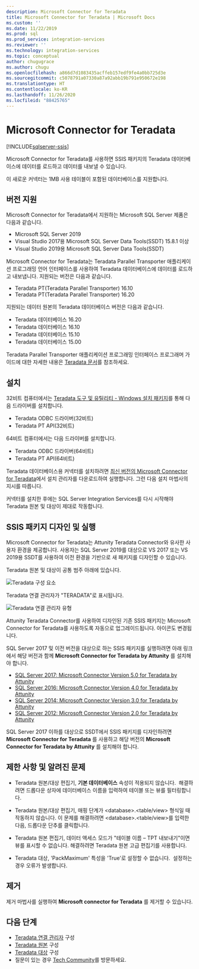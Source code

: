```yaml
---
description: Microsoft Connector for Teradata
title: Microsoft Connector for Teradata | Microsoft Docs
ms.custom: ''
ms.date: 11/22/2019
ms.prod: sql
ms.prod_service: integration-services
ms.reviewer: ''
ms.technology: integration-services
ms.topic: conceptual
author: chugugrace
ms.author: chugu
ms.openlocfilehash: a866d7d1083435acffeb157edf9fe4a0bb725d3e
ms.sourcegitcommit: c5078791a07330a87a92abb19b791e950672e198
ms.translationtype: HT
ms.contentlocale: ko-KR
ms.lasthandoff: 11/26/2020
ms.locfileid: "88425765"
---
```

# <a name="microsoft-connector-for-teradata"></a>Microsoft Connector for Teradata

[!INCLUDE[sqlserver-ssis](../../includes/applies-to-version/sqlserver-ssis.md)]

Microsoft Connector for Teradata를 사용하면 SSIS 패키지의 Teradata 데이터베이스에 데이터를 로드하고 데이터를 내보낼 수 있습니다.

이 새로운 커넥터는 1MB 사용 테이블이 포함된 데이터베이스를 지원합니다.

## <a name="version-support"></a>버전 지원

Microsoft Connector for Teradata에서 지원하는 Microsoft SQL Server 제품은 다음과 같습니다.

- Microsoft SQL Server 2019
- Visual Studio 2017용 Microsoft SQL Server Data Tools(SSDT) 15.8.1 이상
- Visual Studio 2019용 Microsoft SQL Server Data Tools(SSDT)

Microsoft Connector for Teradata는 Teradata Parallel Transporter 애플리케이션 프로그래밍 언어 인터페이스를 사용하여 Teradata 데이터베이스에 데이터를 로드하고 내보냅니다. 지원되는 버전은 다음과 같습니다.

- Teradata PT(Teradata Parallel Transporter) 16.10
- Teradata PT(Teradata Parallel Transporter) 16.20

지원되는 데이터 원본의 Teradata 데이터베이스 버전은 다음과 같습니다.

- Teradata 데이터베이스 16.20
- Teradata 데이터베이스 16.10
- Teradata 데이터베이스 15.10
- Teradata 데이터베이스 15.00

Teradata Parallel Transporter 애플리케이션 프로그래밍 인터페이스 프로그래머 가이드에 대한 자세한 내용은 [Teradata 문서](https://docs.teradata.com/)를 참조하세요.

## <a name="installation"></a>설치

32비트 컴퓨터에서는 [Teradata 도구 및 유틸리티 - Windows 설치 패키지](https://downloads.teradata.com/download/tools/teradata-tools-and-utilities-windows-installation-package)를 통해 다음 드라이버를 설치합니다.

- Teradata ODBC 드라이버(32비트)
- Teradata PT API(32비트)

64비트 컴퓨터에서는 다음 드라이버를 설치합니다.

- Teradata ODBC 드라이버(64비트)
- Teradata PT API(64비트)

Teradata 데이터베이스용 커넥터를 설치하려면 [최신 버전의 Microsoft Connector for Teradata](https://www.microsoft.com/download/details.aspx?id=100599)에서 설치 관리자를 다운로드하여 실행합니다. 그런 다음 설치 마법사의 지시를 따릅니다.

커넥터를 설치한 후에는 SQL Server Integration Services를 다시 시작해야 Teradata 원본 및 대상이 제대로 작동합니다.

## <a name="design-and-execute-ssis-packages"></a>SSIS 패키지 디자인 및 실행

Microsoft Connector for Teradata는 Attunity Teradata Connector와 유사한 사용자 환경을 제공합니다. 사용자는 SQL Server 2019를 대상으로 VS 2017 또는 VS 2019용 SSDT를 사용하여 이전 환경을 기반으로 새 패키지를 디자인할 수 있습니다.

Teradata 원본 및 대상이 공통 범주 아래에 있습니다.

![Teradata 구성 요소](media/teradata-component.png)

Teradata 연결 관리자가 "TERADATA"로 표시됩니다.

![Teradata 연결 관리자 유형](media/teradata-connection-manager-type.png)

Attunity Teradata Connector를 사용하여 디자인된 기존 SSIS 패키지는 Microsoft Connector for Teradata를 사용하도록 자동으로 업그레이드됩니다. 아이콘도 변경됩니다.

SQL Server 2017 및 이전 버전을 대상으로 하는 SSIS 패키지를 실행하려면 아래 링크에서 해당 버전과 함께 **Microsoft Connector for Teradata by Attunity** 를 설치해야 합니다.

- [SQL Server 2017: Microsoft Connector Version 5.0 for Teradata by Attunity](https://www.microsoft.com/download/details.aspx?id=55179)
- [SQL Server 2016: Microsoft Connector Version 4.0 for Teradata by Attunity](https://www.microsoft.com/download/details.aspx?id=52950)
- [SQL Server 2014: Microsoft Connector Version 3.0 for Teradata by Attunity](https://www.microsoft.com/download/details.aspx?id=44582)
- [SQL Server 2012: Microsoft Connector Version 2.0 for Teradata by Attunity](https://www.microsoft.com/download/details.aspx?id=29283)

SQL Server 2017 이하를 대상으로 SSDT에서 SSIS 패키지를 디자인하려면 **Microsoft Connector for Teradata** 를 사용하고 해당 버전의 **Microsoft Connector for Teradata by Attunity** 를 설치해야 합니다.

## <a name="limitations-and-known-issues"></a>제한 사항 및 알려진 문제

- Teradata 원본/대상 편집기, **기본 데이터베이스** 속성이 적용되지 않습니다.  해결하려면 드롭다운 상자에 데이터베이스 이름을 입력하여 테이블 또는 뷰를 필터링합니다.

- Teradata 원본/대상 편집기, 매핑 단계가 \<database>.<table/view> 형식일 때 작동하지 않습니다. 이 문제를 해결하려면 \<database>.<table/view>를 입력한 다음, 드롭다운 단추를 클릭합니다.

- Teradata 원본 편집기, 데이터 액세스 모드가 "테이블 이름 – TPT 내보내기"이면 뷰를 표시할 수 없습니다. 해결하려면 Teradata 원본 고급 편집기를 사용합니다.

- Teradata 대상, 'PackMaximum' 특성을 'True'로 설정할 수 없습니다.  설정하는 경우 오류가 발생합니다.

## <a name="uninstallation"></a>제거

제거 마법사를 실행하여 **Microsoft connector for Teradata** 를 제거할 수 있습니다.

## <a name="next-steps"></a>다음 단계

- [Teradata 연결 관리자](teradata-connection-manager.md) 구성
- [Teradata 원본](teradata-source.md) 구성
- [Teradata 대상](teradata-destination.md) 구성
- 질문이 있는 경우 [Tech Community](https://aka.ms/AA6iwdw)를 방문하세요.
